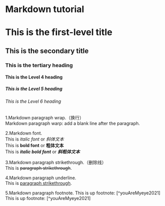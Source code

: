 # Markdown tutorial
# This is the first-level title
## This is the secondary title
### This is the tertiary heading
#### This is the Level 4 heading
##### This is the Level 5 heading
###### This is the Level 6 heading 

1.Markdown paragraph wrap.（换行）  
Markdown paragraph warp: add a blank line after the paragraph.

2.Markdown font.  
This is _italic font_ or _斜体文本_  
This is __bold font__ or __粗体文本__  
This is ___italic  bold font___ or ___斜粗体文本___

3.Markdown paragraph strikethrough.（删除线）  
This is ~~paragraph strikethrough~~.

4.Markdown paragraph underline.  
This is <u>paragraph strikethrough</u>.

5.Markdown paragraph footnote. 
This is up footnote: [^youAreMyeye2021] 
This is up footnote: [^youAreMyeye2021]



<!--我们-->
